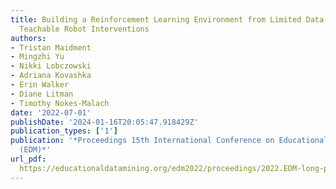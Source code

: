 ```yaml
---
title: Building a Reinforcement Learning Environment from Limited Data to Optimize
  Teachable Robot Interventions
authors:
- Tristan Maidment
- Mingzhi Yu
- Nikki Lobczowski
- Adriana Kovashka
- Erin Walker
- Diane Litman
- Timothy Nokes-Malach
date: '2022-07-01'
publishDate: '2024-01-16T20:05:47.918429Z'
publication_types: ['1']
publication: '*Proceedings 15th International Conference on Educational Data Mining
  (EDM)*'
url_pdf: 
  https://educationaldatamining.org/edm2022/proceedings/2022.EDM-long-papers.6/2022.EDM-long-papers.6.pdf
---
```

